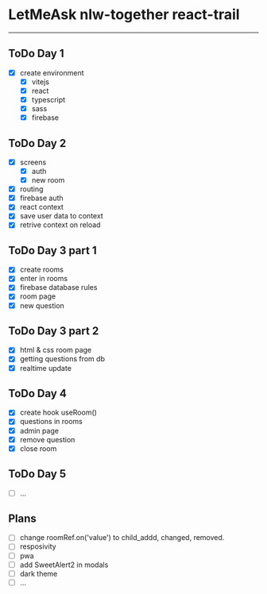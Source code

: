 # LetMeAsk nlw-together react-trail

***

## ToDo Day 1
- [x] create environment
  - [x] vitejs
  - [x] react
  - [x] typescript
  - [x] sass
  - [x] firebase

## ToDo Day 2
- [x] screens
  - [x] auth
  - [x] new room
- [x] routing
- [x] firebase auth
- [x] react context
- [x] save user data to context
- [x] retrive context on reload

## ToDo Day 3 part 1
- [x] create rooms
- [x] enter in rooms
- [x] firebase database rules
- [x] room page
- [x] new question

## ToDo Day 3 part 2
- [x] html & css room page
- [x] getting questions from db
- [x] realtime update

## ToDo Day 4
- [x] create hook useRoom()
- [x] questions in rooms
- [x] admin page
- [x] remove question
- [x] close room

## ToDo Day 5
- [ ] ...

## Plans
- [ ] change roomRef.on('value') to child_addd, changed, removed.
- [ ] resposivity
- [ ] pwa
- [ ] add SweetAlert2 in modals
- [ ] dark theme
- [ ] ...